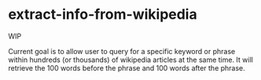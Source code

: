 # extract-info-from-wikipedia

WIP

Current goal is to allow user to query for a specific keyword or phrase within hundreds (or thousands) of wikipedia articles at the same time. It will retrieve the 100 words before the phrase and 100 words after the phrase.
